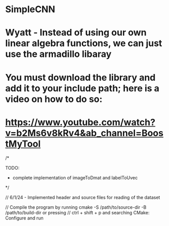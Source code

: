 # SimpleCNN
# Wyatt - Instead of using our own linear algebra functions, we can just use the armadillo libaray
# You must download the library and add it to your include path; here is a video on how to do so: 
# https://www.youtube.com/watch?v=b2Ms6v8kRv4&ab_channel=BoostMyTool

/*

TODO: 

* complete implementation of imageToDmat and labelToUvec


*/

// 6/1/24 - Implemented header and source files for reading of the dataset

// Compile the program by running cmake -S /path/to/source-dir -B /path/to/build-dir or pressing
// ctrl + shift + p and searching CMake: Configure and run